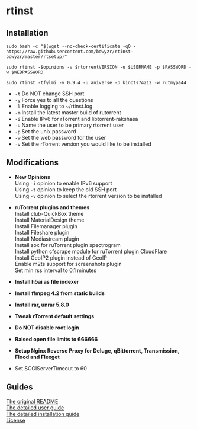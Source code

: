 # rtinst



## Installation

```
sudo bash -c "$(wget --no-check-certificate -qO - https://raw.githubusercontent.com/bdwyzr/rtinst-bdwyzr/master/rtsetup)"
```
```
sudo rtinst -$opinions -v $rtorrentVERSION -u $USERNAME -p $PASSWORD -w $WEBPASSWORD
```
```
sudo rtinst -tfylmi -v 0.9.4 -u aniverse -p kinots74212 -w rutmypa44  
```

- `-t` Do NOT change SSH port  
- `-y` Force yes to all the questions  
- `-l` Enable logging to ~/rtinst.log  
- `-m` Install the latest master build of rutorrent  
- `-i` Enable IPv6 for rTorrent and libtorrent-rakshasa  
- `-u` Name the user to be primary rtorrent user  
- `-p` Set the unix password  
- `-w` Set the web password for the user  
- `-v` Set the rTorrent version you would like to be installed  

## Modifications

- **New Opinions**  
Using `-i` opinion to enable IPv6 support  
Using `-t` opinion to keep the old SSH port  
Using `-v` opinion to select the rtorrent version to be installed  

- **ruTorrent plugins and themes**  
Install club-QuickBox theme  
Install MaterialDesign theme  
Install Filemanager plugin  
Install Fileshare plugin  
Install Mediastream plugin  
Install sox for ruTorrent plugin spectrogram  
Install python cfscrape module for ruTorrent plugin CloudFlare  
Install GeoIP2 plugin instead of GeoIP  
Enable m2ts support for screenshots plugin  
Set min rss interval to 0.1 minutes  

- **Install h5ai as file indexer**  
- **Install ffmpeg 4.2 from static builds**  
- **Install rar, unrar 5.8.0**  
- **Tweak rTorrent default settings**  
- **Do NOT disable root login**  
- **Raised open file limits to 666666**  
- **Setup Nginx Reverse Proxy for Deluge, qBittorrent, Transmission, Flood and Flexget**  
- Set SCGIServerTimeout to 60  



## Guides

[The original README](https://github.com/arakasi72/rtinst/blob/master/README.md)  
[The detailed user guide](https://github.com/arakasi72/rtinst/wiki/Guide)  
[The detailed installation guide](https://github.com/arakasi72/rtinst/wiki/Installing-rtinst)  
[License](https://github.com/arakasi72/rtinst/blob/master/LICENSE)  
